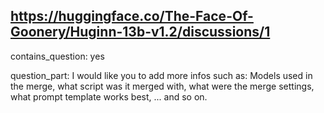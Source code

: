 ## https://huggingface.co/The-Face-Of-Goonery/Huginn-13b-v1.2/discussions/1

contains_question: yes

question_part: I would like you to add more infos such as: Models used in the merge, what script was it merged with, what were the merge settings, what prompt template works best, ... and so on.